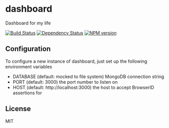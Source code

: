 # dashboard

Dashboard for my life

[![Build Status](https://travis-ci.org/ForbesLindesay/dashboard.png?branch=master)](https://travis-ci.org/ForbesLindesay/dashboard)
[![Dependency Status](https://gemnasium.com/ForbesLindesay/dashboard.png)](https://gemnasium.com/ForbesLindesay/dashboard)
[![NPM version](https://badge.fury.io/js/dashboard.png)](http://badge.fury.io/js/dashboard)

## Configuration

To configure a new instance of dashboard, just set up the following environment variables

 - DATABASE (default: mocked to file system) MongoDB connection string
 - PORT (default: 3000) the port number to listen on
 - HOST (default: http://localhost:3000) the host to accept BrowserID assertions for

## License

MIT